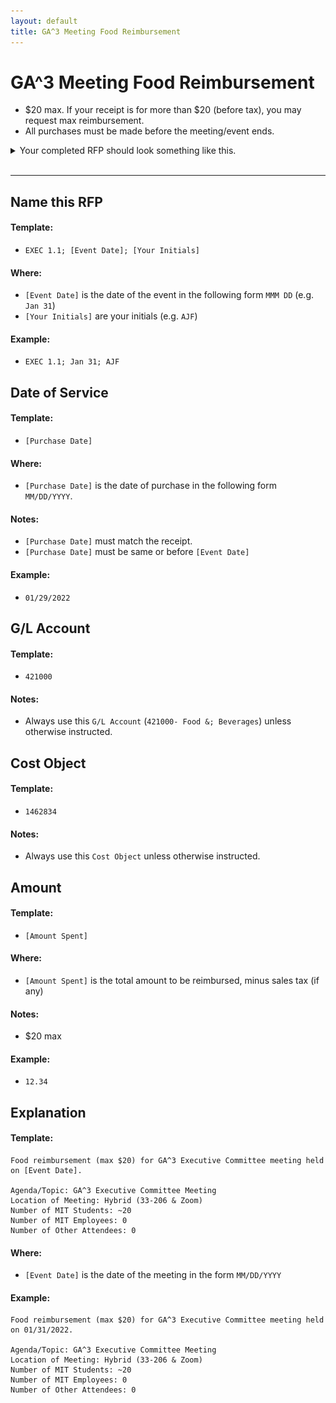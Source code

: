 ```yaml
---
layout: default
title: GA^3 Meeting Food Reimbursement
---
```


# GA^3 Meeting Food Reimbursement

* $20 max. If your receipt is for more than $20 (before tax), you may request max reimbursement.
* All purchases must be made before the meeting/event ends.

<details>
<summary>Your completed RFP should look something like this.</summary>
<img src="imgs/ga3-meeting-rfp.png">
</details>
<br/>
<hr/>



## Name this RFP

#### Template:
* `EXEC 1.1; [Event Date]; [Your Initials]`

#### Where:
* `[Event Date]` is the date of the event in the following form `MMM DD` (e.g. `Jan 31`)
* `[Your Initials]` are your initials (e.g. `AJF`)

#### Example:
* `EXEC 1.1; Jan 31; AJF`



## Date of Service
#### Template:
* `[Purchase Date]`

#### Where:
* `[Purchase Date]` is the date of purchase in the following form `MM/DD/YYYY`.

#### Notes:
* `[Purchase Date]` must match the receipt.
* `[Purchase Date]` must be same or before `[Event Date]`

#### Example:
* `01/29/2022`



## G/L Account
#### Template:
* `421000` 

#### Notes:
* Always use this `G/L Account` (`421000- Food &; Beverages`) unless otherwise instructed.



## Cost Object
#### Template:
* `1462834`

#### Notes:
* Always use this `Cost Object` unless otherwise instructed.



## Amount
#### Template:
* `[Amount Spent]`

#### Where:
* `[Amount Spent]` is the total amount to be reimbursed, minus sales tax (if any)

#### Notes:
* $20 max

#### Example:
* `12.34`



## Explanation
#### Template:
```
Food reimbursement (max $20) for GA^3 Executive Committee meeting held on [Event Date].

Agenda/Topic: GA^3 Executive Committee Meeting
Location of Meeting: Hybrid (33-206 & Zoom)
Number of MIT Students: ~20
Number of MIT Employees: 0
Number of Other Attendees: 0
```

#### Where:
* `[Event Date]` is the date of the meeting in the form `MM/DD/YYYY`

#### Example:
```
Food reimbursement (max $20) for GA^3 Executive Committee meeting held on 01/31/2022.

Agenda/Topic: GA^3 Executive Committee Meeting
Location of Meeting: Hybrid (33-206 & Zoom)
Number of MIT Students: ~20
Number of MIT Employees: 0
Number of Other Attendees: 0
```
